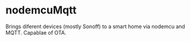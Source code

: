 # nodemcuMqtt
Brings diferent devices (mostly Sonoff) to a smart home via nodemcu and MQTT. Capablae of OTA.
